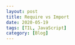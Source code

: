 ```yaml
---
layout: post
title: Require vs Import
date: 2020-05-19
tags: [TIL, JavaScript]
category: [Blog]
---
```


